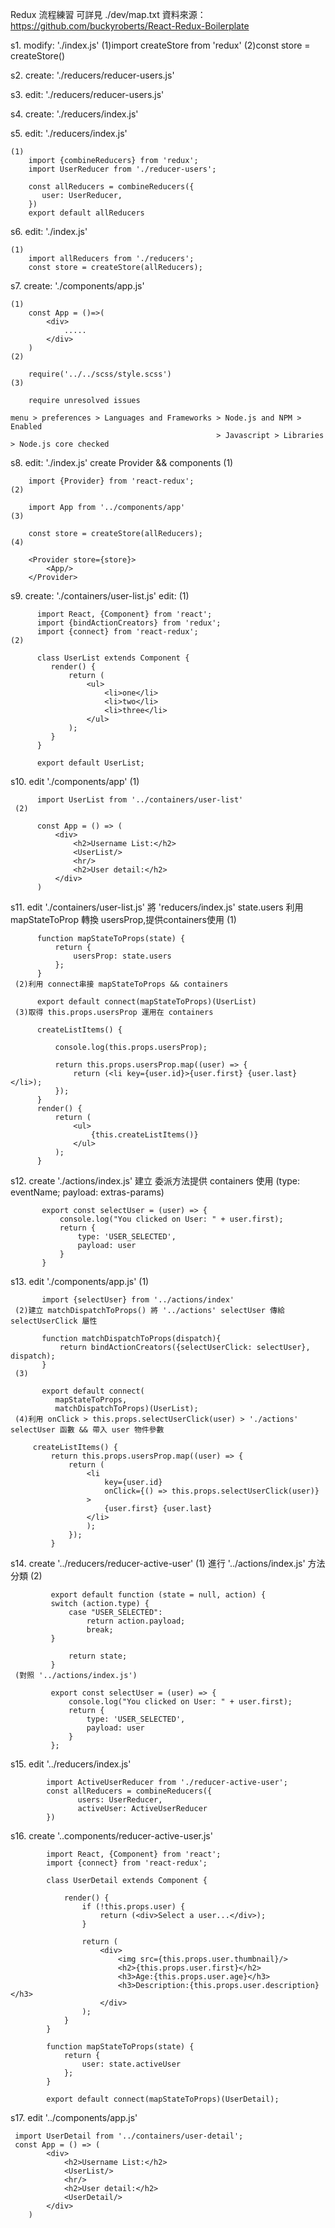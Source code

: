 Redux 流程練習 可詳見 ./dev/map.txt
資料來源：https://github.com/buckyroberts/React-Redux-Boilerplate

s1. modify: './index.js'
    (1)import createStore from 'redux'
    (2)const store = createStore()

s2. create: './reducers/reducer-users.js'

s3. edit: './reducers/reducer-users.js'

s4. create: './reducers/index.js'

s5. edit: './reducers/index.js'
    
    (1) 
        import {combineReducers} from 'redux';
        import UserReducer from './reducer-users';

        const allReducers = combineReducers({
           user: UserReducer,
        })
        export default allReducers

s6. edit: './index.js'

    (1)  
        import allReducers from './reducers';
        const store = createStore(allReducers);

s7. create: './components/app.js'
    
    (1)    
        const App = ()=>(
            <div>
                .....
            </div>
        )
    (2)
    
        require('../../scss/style.scss')
    (3)
    
        require unresolved issues
    
    menu > preferences > Languages and Frameworks > Node.js and NPM > Enabled
                                                  > Javascript > Libraries > Node.js core checked

s8. edit: './index.js'
    create Provider && components
    (1)
    
        import {Provider} from 'react-redux';
    (2)
    
        import App from '../components/app'
    (3)
    
        const store = createStore(allReducers);
    (4)
    
        <Provider store={store}>
            <App/>
        </Provider>

s9. create: './containers/user-list.js'
    edit:
    (1)
    
          import React, {Component} from 'react';
          import {bindActionCreators} from 'redux';
          import {connect} from 'react-redux';        
    (2)
    
          class UserList extends Component {
             render() {
                 return (
                     <ul>
                         <li>one</li>
                         <li>two</li>
                         <li>three</li>
                     </ul>
                 );
             }
          }

          export default UserList;
s10. edit './components/app'
     (1)
     
          import UserList from '../containers/user-list'    
     (2)
     
          const App = () => (
              <div>
                  <h2>Username List:</h2>
                  <UserList/>
                  <hr/>
                  <h2>User detail:</h2>
              </div>
          )
s11. edit './containers/user-list.js'
     將 'reducers/index.js' state.users 利用 mapStateToProp 轉換 usersProp,提供containers使用
     (1)
     
          function mapStateToProps(state) {
              return {
                  usersProp: state.users
              };
          }         
     (2)利用 connect串接 mapStateToProps && containers
     
          export default connect(mapStateToProps)(UserList)
     (3)取得 this.props.usersProp 運用在 containers
            
          createListItems() {

              console.log(this.props.usersProp);

              return this.props.usersProp.map((user) => {
                  return (<li key={user.id}>{user.first} {user.last}</li>);
              });
          }
          render() {
              return (
                  <ul>
                      {this.createListItems()}
                  </ul>
              );
          }
s12. create './actions/index.js'
     建立 委派方法提供 containers 使用  (type: eventName; payload: extras-params)

           export const selectUser = (user) => {
               console.log("You clicked on User: " + user.first);
               return {
                   type: 'USER_SELECTED',
                   payload: user
               }
           }
s13. edit './components/app.js'
     (1)
     
           import {selectUser} from '../actions/index'       
     (2)建立 matchDispatchToProps() 將 '../actions' selectUser 傳給 selectUserClick 屬性
     
           function matchDispatchToProps(dispatch){
               return bindActionCreators({selectUserClick: selectUser}, dispatch);
           }
     (3)
     
           export default connect(
              mapStateToProps,
              matchDispatchToProps)(UserList);                
     (4)利用 onClick > this.props.selectUserClick(user) > './actions' selectUser 函數 && 帶入 user 物件參數
         
         createListItems() {
             return this.props.usersProp.map((user) => {
                 return (
                     <li
                         key={user.id}
                         onClick={() => this.props.selectUserClick(user)}
                     >
                         {user.first} {user.last}
                     </li>
                     );
                 });
             }            
s14. create '../reducers/reducer-active-user'
     (1) 進行 '../actions/index.js' 方法分類
     (2) 
     
             export default function (state = null, action) {
             switch (action.type) {
                 case "USER_SELECTED":
                     return action.payload;
                     break;
             }

                 return state;
             }           
     (對照 '../actions/index.js')
     
             export const selectUser = (user) => {
                 console.log("You clicked on User: " + user.first);
                 return {
                     type: 'USER_SELECTED',
                     payload: user
                 }
             };           
s15. edit '../reducers/index.js'

            import ActiveUserReducer from './reducer-active-user';   
            const allReducers = combineReducers({
                   users: UserReducer,
                   activeUser: ActiveUserReducer
            })
s16. create '..components/reducer-active-user.js'

            import React, {Component} from 'react';
            import {connect} from 'react-redux';

            class UserDetail extends Component {

                render() {
                    if (!this.props.user) {
                        return (<div>Select a user...</div>);
                    }

                    return (
                        <div>
                            <img src={this.props.user.thumbnail}/>
                            <h2>{this.props.user.first}</h2>
                            <h3>Age:{this.props.user.age}</h3>
                            <h3>Description:{this.props.user.description}</h3>
                        </div>
                    );
                }
            }

            function mapStateToProps(state) {
                return {
                    user: state.activeUser
                };
            }

            export default connect(mapStateToProps)(UserDetail);
s17. edit '../components/app.js'

     import UserDetail from '../containers/user-detail';
     const App = () => (
            <div>
                <h2>Username List:</h2>
                <UserList/>
                <hr/>
                <h2>User detail:</h2>
                <UserDetail/>
            </div>
        )
